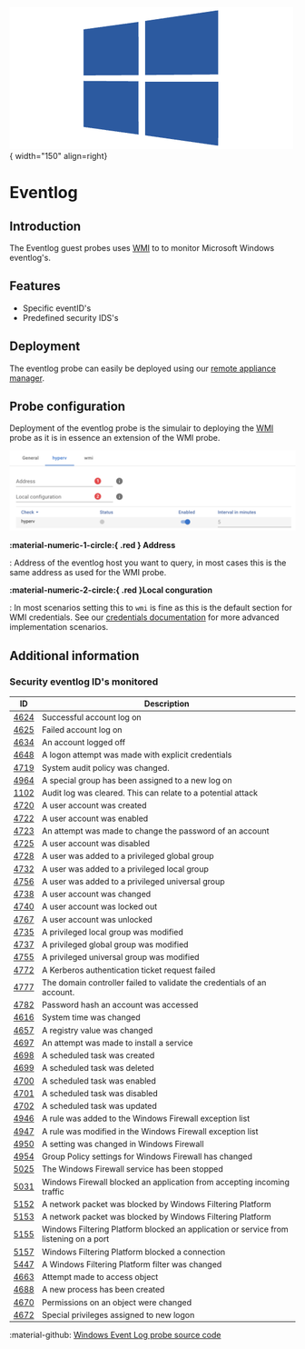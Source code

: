 ![wmi-probe](../../../images/probe_wmi.png){ width="150" align=right}

# Eventlog

## Introduction

The Eventlog guest probes uses [WMI](./index.md) to to monitor Microsoft Windows eventlog's.

## Features

* Specific eventID's
* Predefined security IDS's
## Deployment

The eventlog probe can easily be deployed using our [remote appliance manager](../../../application/agentcores.md#remote-appliance-manager).

## Probe configuration

Deployment of the eventlog probe is the simulair to deploying the [WMI](index.md) probe as it is in essence an extension of the WMI probe.

![screenshot eventlog config](../../../images/application_hyperv_config.png)

**:material-numeric-1-circle:{ .red } Address**

:   Address of the eventlog host you want to query, in most cases this is the same address as used for the WMI probe. 

**:material-numeric-2-circle:{ .red }Local conguration**

:   In most scenarios setting this to `wmi` is fine as this is the default section for WMI credentials. See our [credentials documentation](../appliance/credentials.md) for more advanced implementation scenarios.

## Additional information

### Security eventlog ID's monitored

ID                                                                                               | Description
-------------------------------------------------------------------------------------------------|--------------------------------------------------------------------------------
[4624](https://www.ultimatewindowssecurity.com/securitylog/encyclopedia/event.aspx?eventid=4624) | Successful account log on
[4625](https://www.ultimatewindowssecurity.com/securitylog/encyclopedia/event.aspx?eventid=4625) | Failed account log on
[4634](https://www.ultimatewindowssecurity.com/securitylog/encyclopedia/event.aspx?eventid=4634) | An account logged off
[4648](https://www.ultimatewindowssecurity.com/securitylog/encyclopedia/event.aspx?eventid=4648) | A logon attempt was made with explicit credentials
[4719](https://www.ultimatewindowssecurity.com/securitylog/encyclopedia/event.aspx?eventid=4719) | System audit policy was changed.
[4964](https://www.ultimatewindowssecurity.com/securitylog/encyclopedia/event.aspx?eventid=4964) | A special group has been assigned to a new log on
[1102](https://www.ultimatewindowssecurity.com/securitylog/encyclopedia/event.aspx?eventid=1102) | Audit log was cleared. This can relate to a potential attack
[4720](https://www.ultimatewindowssecurity.com/securitylog/encyclopedia/event.aspx?eventid=4720) | A user account was created
[4722](https://www.ultimatewindowssecurity.com/securitylog/encyclopedia/event.aspx?eventid=4722) | A user account was enabled
[4723](https://www.ultimatewindowssecurity.com/securitylog/encyclopedia/event.aspx?eventid=4723) | An attempt was made to change the password of an account
[4725](https://www.ultimatewindowssecurity.com/securitylog/encyclopedia/event.aspx?eventid=4725) | A user account was disabled
[4728](https://www.ultimatewindowssecurity.com/securitylog/encyclopedia/event.aspx?eventid=4728) | A user was added to a privileged global group
[4732](https://www.ultimatewindowssecurity.com/securitylog/encyclopedia/event.aspx?eventid=4732) | A user was added to a privileged local group
[4756](https://www.ultimatewindowssecurity.com/securitylog/encyclopedia/event.aspx?eventid=4756) | A user was added to a privileged universal group
[4738](https://www.ultimatewindowssecurity.com/securitylog/encyclopedia/event.aspx?eventid=4738) | A user account was changed
[4740](https://www.ultimatewindowssecurity.com/securitylog/encyclopedia/event.aspx?eventid=4740) | A user account was locked out
[4767](https://www.ultimatewindowssecurity.com/securitylog/encyclopedia/event.aspx?eventid=4767) | A user account was unlocked
[4735](https://www.ultimatewindowssecurity.com/securitylog/encyclopedia/event.aspx?eventid=4735) | A privileged local group was modified
[4737](https://www.ultimatewindowssecurity.com/securitylog/encyclopedia/event.aspx?eventid=4737) | A privileged global group was modified
[4755](https://www.ultimatewindowssecurity.com/securitylog/encyclopedia/event.aspx?eventid=4755) | A privileged universal group was modified
[4772](https://www.ultimatewindowssecurity.com/securitylog/encyclopedia/event.aspx?eventid=4772) | A Kerberos authentication ticket request failed
[4777](https://www.ultimatewindowssecurity.com/securitylog/encyclopedia/event.aspx?eventid=4777) | The domain controller failed to validate the credentials of an account.
[4782](https://www.ultimatewindowssecurity.com/securitylog/encyclopedia/event.aspx?eventid=4782) | Password hash an account was accessed
[4616](https://www.ultimatewindowssecurity.com/securitylog/encyclopedia/event.aspx?eventid=4616) | System time was changed
[4657](https://www.ultimatewindowssecurity.com/securitylog/encyclopedia/event.aspx?eventid=4657) | A registry value was changed
[4697](https://www.ultimatewindowssecurity.com/securitylog/encyclopedia/event.aspx?eventid=4697) | An attempt was made to install a service
[4698](https://www.ultimatewindowssecurity.com/securitylog/encyclopedia/event.aspx?eventid=4698) | A scheduled task was created
[4699](https://www.ultimatewindowssecurity.com/securitylog/encyclopedia/event.aspx?eventid=4699) | A scheduled task was deleted
[4700](https://www.ultimatewindowssecurity.com/securitylog/encyclopedia/event.aspx?eventid=4700) | A scheduled task was enabled
[4701](https://www.ultimatewindowssecurity.com/securitylog/encyclopedia/event.aspx?eventid=4701) | A scheduled task was disabled
[4702](https://www.ultimatewindowssecurity.com/securitylog/encyclopedia/event.aspx?eventid=4702) | A scheduled task was updated
[4946](https://www.ultimatewindowssecurity.com/securitylog/encyclopedia/event.aspx?eventid=4946) | A rule was added to the Windows Firewall exception list
[4947](https://www.ultimatewindowssecurity.com/securitylog/encyclopedia/event.aspx?eventid=4947) | A rule was modified in the Windows Firewall exception list
[4950](https://www.ultimatewindowssecurity.com/securitylog/encyclopedia/event.aspx?eventid=4950) | A setting was changed in Windows Firewall
[4954](https://www.ultimatewindowssecurity.com/securitylog/encyclopedia/event.aspx?eventid=4954) | Group Policy settings for Windows Firewall has changed
[5025](https://www.ultimatewindowssecurity.com/securitylog/encyclopedia/event.aspx?eventid=5025) | The Windows Firewall service has been stopped
[5031](https://www.ultimatewindowssecurity.com/securitylog/encyclopedia/event.aspx?eventid=5031) | Windows Firewall blocked an application from accepting incoming traffic
[5152](https://www.ultimatewindowssecurity.com/securitylog/encyclopedia/event.aspx?eventid=5152) | A network packet was blocked by Windows Filtering Platform
[5153](https://www.ultimatewindowssecurity.com/securitylog/encyclopedia/event.aspx?eventid=5153) | A network packet was blocked by Windows Filtering Platform
[5155](https://www.ultimatewindowssecurity.com/securitylog/encyclopedia/event.aspx?eventid=5155) | Windows Filtering Platform blocked an application or service from listening on a port
[5157](https://www.ultimatewindowssecurity.com/securitylog/encyclopedia/event.aspx?eventid=5157) | Windows Filtering Platform blocked a connection
[5447](https://www.ultimatewindowssecurity.com/securitylog/encyclopedia/event.aspx?eventid=5447) | A Windows Filtering Platform filter was changed
[4663](https://www.ultimatewindowssecurity.com/securitylog/encyclopedia/event.aspx?eventid=4663) | Attempt made to access object
[4688](https://www.ultimatewindowssecurity.com/securitylog/encyclopedia/event.aspx?eventid=4688) | A new process has been created
[4670](https://www.ultimatewindowssecurity.com/securitylog/encyclopedia/event.aspx?eventid=4670) | Permissions on an object were changed
[4672](https://www.ultimatewindowssecurity.com/securitylog/encyclopedia/event.aspx?eventid=4672) | Special privileges assigned to new logon



:material-github: [Windows Event Log probe source code](https://github.com/infrasonar/eventlog-probe)